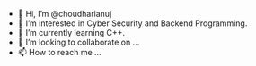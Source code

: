 - 👋 Hi, I’m @choudharianuj
- 👀 I’m interested in Cyber Security and Backend Programming.
- 🌱 I’m currently learning C++.
- 💞️ I’m looking to collaborate on ...
- 📫 How to reach me ...

<!---
choudharianuj/choudharianuj is a ✨ special ✨ repository because its `README.md` (this file) appears on your GitHub profile.
You can click the Preview link to take a look at your changes.
--->
